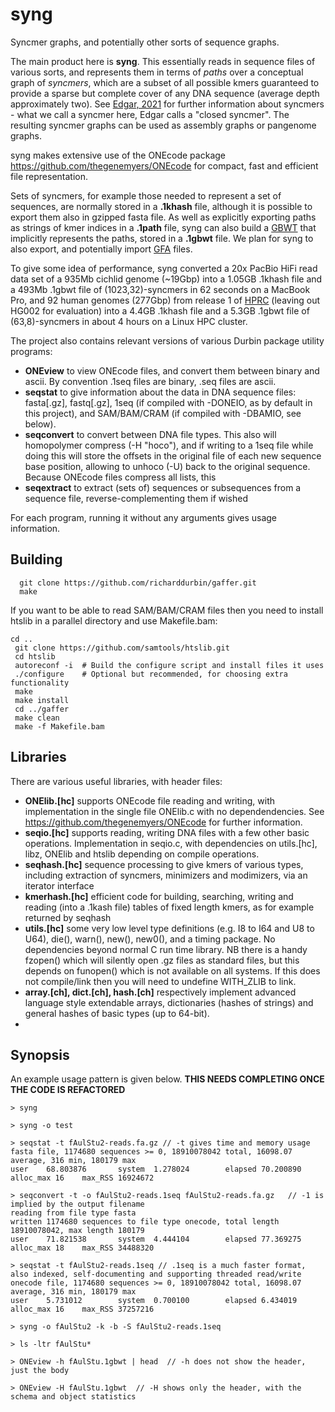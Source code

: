 # syng
Syncmer graphs, and potentially other sorts of sequence graphs.

The main product here is **syng**. This essentially reads in sequence files of various sorts, and represents them in terms of *paths* over a conceptual graph of *syncmers*, which are a subset of all possible kmers guaranteed to provide a sparse but complete cover of any DNA sequence (average depth approximately two). See [Edgar, 2021](https://peerj.com/articles/10805/) for further information about syncmers - what we call a syncmer here, Edgar calls a "closed syncmer".  The resulting syncmer graphs can be used as assembly graphs or pangenome graphs.

syng makes extensive use of the ONEcode package <https://github.com/thegenemyers/ONEcode> for compact, fast and efficient file representation.

Sets of syncmers, for example those needed to represent a set of sequences, are normally stored in a **.1khash** file, although it is possible to export them also in gzipped fasta file.  As well as explicitly exporting paths as strings of kmer indices in a **.1path** file, syng can also build a [GBWT](https://academic.oup.com/bioinformatics/article/36/2/400/5538990) that implicitly represents the paths, stored in a **.1gbwt** file.  We plan for syng to also export, and potentially import [GFA](https://gfa-spec.github.io/GFA-spec/GFA1.html) files.

To give some idea of performance, syng converted a 20x PacBio HiFi read data set of a 935Mb cichlid genome (~19Gbp) into a 1.05GB .1khash file and a 493Mb .1gbwt file of (1023,32)-syncmers in 62 seconds on a MacBook Pro, and 92 human genomes (277Gbp) from release 1 of [HPRC](https://humanpangenome.org/) (leaving out HG002 for evaluation) into a 4.4GB .1khash file and a 5.3GB .1gbwt file of (63,8)-syncmers in about 4 hours on a Linux HPC cluster. 

The project also contains relevant versions of various Durbin package utility programs:

- **ONEview** to view ONEcode files, and convert them between binary and ascii. By convention .1seq files are binary, .seq files are ascii.
- **seqstat** to give information about the data in DNA sequence files: fasta[.gz], fastq[.gz], 1seq (if compiled with -DONEIO, as by default in this project), and SAM/BAM/CRAM (if compiled with -DBAMIO, see below).
- **seqconvert** to convert between DNA file types. This also will homopolymer compress (-H "hoco"), and if writing to a 1seq file while doing this will store the offsets in the original file of each new sequence base position, allowing to unhoco (-U) back to the original sequence. Because ONEcode files compress all lists, this
- **seqextract** to extract (sets of) sequences or subsequences from a sequence file, reverse-complementing them if wished

For each program, running it without any arguments gives usage information.

## Building
```
  git clone https://github.com/richarddurbin/gaffer.git
  make
```
If you want to be able to read SAM/BAM/CRAM files then you need to install htslib in a parallel directory and use Makefile.bam:

 ```
 cd ..
  git clone https://github.com/samtools/htslib.git
  cd htslib
  autoreconf -i  # Build the configure script and install files it uses
  ./configure    # Optional but recommended, for choosing extra functionality
  make
  make install
  cd ../gaffer
  make clean
  make -f Makefile.bam
```

## Libraries
There are various useful libraries, with header files:

- **ONElib.[hc]** supports ONEcode file reading and writing, with implementation in the single file ONElib.c with no dependendencies. See <https://github.com/thegenemyers/ONEcode> for further information.
- **seqio.[hc]** supports reading, writing DNA files with a few other basic operations. Implementation in seqio.c, with dependencies on utils.[hc], libz, ONElib and htslib depending on compile operations.
- **seqhash.[hc]** sequence processing to give kmers of various types, including extraction of syncmers, minimizers and modimizers, via an iterator interface
- **kmerhash.[hc]** efficient code for building, searching, writing and reading (into a .1kash file) tables of fixed length kmers, as for example returned by seqhash
- **utils.[hc]** some very low level type definitions (e.g. I8 to I64 and U8 to U64), die(), warn(), new(), new0(), and a timing package. No dependencies beyond normal C run time library. NB there is a handy fzopen() which will silently open .gz files as standard files, but this depends on funopen() which is not available on all systems. If this does not compile/link then you will need to undefine WITH_ZLIB to link.
- **array.[ch], dict.[ch], hash.[ch]** respectively implement advanced language style extendable arrays, dictionaries (hashes of strings) and general hashes of basic types (up to 64-bit).
- 
## Synopsis

An example usage pattern is given below. **THIS NEEDS COMPLETING ONCE THE CODE IS REFACTORED**

```
> syng
       
> syng -o test

> seqstat -t fAulStu2-reads.fa.gz // -t gives time and memory usage
fasta file, 1174680 sequences >= 0, 18910078042 total, 16098.07 average, 316 min, 180179 max
user    68.803876       system  1.278024        elapsed 70.200890       alloc_max 16    max_RSS 16924672

> seqconvert -t -o fAulStu2-reads.1seq fAulStu2-reads.fa.gz   // -1 is implied by the output filename
reading from file type fasta
written 1174680 sequences to file type onecode, total length 18910078042, max length 180179
user    71.821538       system  4.444104        elapsed 77.369275       alloc_max 18    max_RSS 34488320

> seqstat -t fAulStu2-reads.1seq // .1seq is a much faster format, also indexed, self-documenting and supporting threaded read/write
onecode file, 1174680 sequences >= 0, 18910078042 total, 16098.07 average, 316 min, 180179 max
user    5.731012        system  0.700100        elapsed 6.434019        alloc_max 16    max_RSS 37257216

> syng -o fAulStu2 -k -b -S fAulStu2-reads.1seq

> ls -ltr fAulStu*

> ONEview -h fAulStu.1gbwt | head  // -h does not show the header, just the body

> ONEview -H fAulStu.1gbwt  // -H shows only the header, with the schema and object statistics
```
